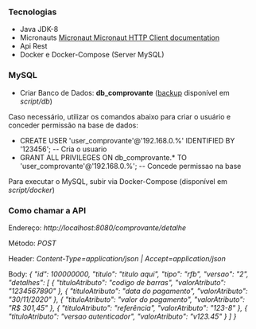 
### Tecnologias

- Java JDK-8
- Micronauts [Micronaut Micronaut HTTP Client documentation](https://docs.micronaut.io/latest/guide/index.html#httpClient)
- Api Rest
- Docker e Docker-Compose (Server MySQL)

### MySQL

- Criar Banco de Dados: **db_comprovante** ([backup](https://www.codigofonte.com.br/dicas/backup-e-restore-no-mysql-com-mysqldump) disponível em _script/db_)

Caso necessário, utilizar os comandos abaixo para criar o usuário e conceder permissão na base de dados:
- CREATE USER 'user_comprovante'@'192.168.0.%' IDENTIFIED BY '123456'; -- Cria o usuario
- GRANT ALL PRIVILEGES ON db_comprovante.* TO 'user_comprovante'@'192.168.0.%'; -- Concede permissao na base

Para executar o MySQL, subir via Docker-Compose (disponível em _script/docker_)

### Como chamar a API

Endereço: _http://localhost:8080/comprovante/detalhe_

Método: _POST_

Header: _Content-Type=application/json | Accept=application/json_

Body: _{
"id": 100000000,
"titulo": "titulo aqui",
"tipo": "rfb",
"versao": "2",
"detalhes": [
{
"tituloAtributo": "codigo de barras",
"valorAtributo": "1234567890"
},
{
"tituloAtributo": "data do pagamento",
"valorAtributo": "30/11/2020"
},
{
"tituloAtributo": "valor do pagamento",
"valorAtributo": "R$ 301,45"
},
{
"tituloAtributo": "referência",
"valorAtributo": "123-8"
},
{
"tituloAtributo": "versao autenticador",
"valorAtributo": "v123.45"
}
]
}_ 

  
